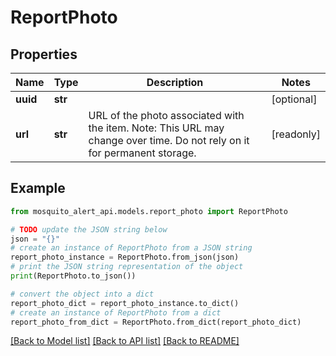 # ReportPhoto


## Properties

Name | Type | Description | Notes
------------ | ------------- | ------------- | -------------
**uuid** | **str** |  | [optional] 
**url** | **str** | URL of the photo associated with the item. Note: This URL may change over time. Do not rely on it for permanent storage. | [readonly] 

## Example

```python
from mosquito_alert_api.models.report_photo import ReportPhoto

# TODO update the JSON string below
json = "{}"
# create an instance of ReportPhoto from a JSON string
report_photo_instance = ReportPhoto.from_json(json)
# print the JSON string representation of the object
print(ReportPhoto.to_json())

# convert the object into a dict
report_photo_dict = report_photo_instance.to_dict()
# create an instance of ReportPhoto from a dict
report_photo_from_dict = ReportPhoto.from_dict(report_photo_dict)
```
[[Back to Model list]](../README.md#documentation-for-models) [[Back to API list]](../README.md#documentation-for-api-endpoints) [[Back to README]](../README.md)


